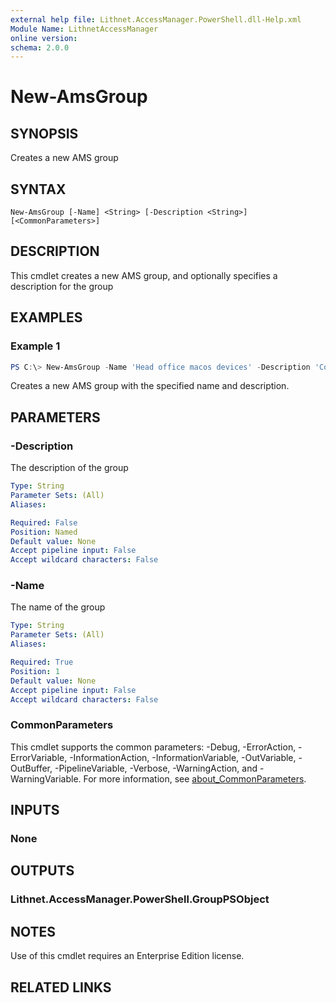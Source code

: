 ```yaml
---
external help file: Lithnet.AccessManager.PowerShell.dll-Help.xml
Module Name: LithnetAccessManager
online version:
schema: 2.0.0
---
```


# New-AmsGroup

## SYNOPSIS
Creates a new AMS group

## SYNTAX

```
New-AmsGroup [-Name] <String> [-Description <String>] [<CommonParameters>]
```

## DESCRIPTION
This cmdlet creates a new AMS group, and optionally specifies a description for the group

## EXAMPLES

### Example 1
```powershell
PS C:\> New-AmsGroup -Name 'Head office macos devices' -Description 'Contains all macOS devices located in the corporate head office'
```

Creates a new AMS group with the specified name and description.

## PARAMETERS

### -Description
The description of the group

```yaml
Type: String
Parameter Sets: (All)
Aliases:

Required: False
Position: Named
Default value: None
Accept pipeline input: False
Accept wildcard characters: False
```

### -Name
The name of the group

```yaml
Type: String
Parameter Sets: (All)
Aliases:

Required: True
Position: 1
Default value: None
Accept pipeline input: False
Accept wildcard characters: False
```

### CommonParameters
This cmdlet supports the common parameters: -Debug, -ErrorAction, -ErrorVariable, -InformationAction, -InformationVariable, -OutVariable, -OutBuffer, -PipelineVariable, -Verbose, -WarningAction, and -WarningVariable. For more information, see [about_CommonParameters](http://go.microsoft.com/fwlink/?LinkID=113216).

## INPUTS

### None
## OUTPUTS

### Lithnet.AccessManager.PowerShell.GroupPSObject
## NOTES
Use of this cmdlet requires an Enterprise Edition license.

## RELATED LINKS
